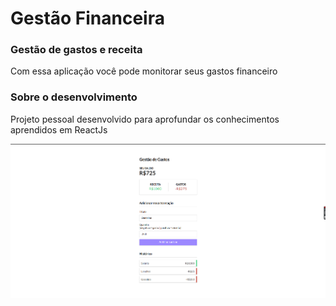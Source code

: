 # Gestão Financeira

### Gestão de gastos e receita

Com essa aplicação você pode monitorar seus gastos financeiro

### Sobre o desenvolvimento

Projeto pessoal desenvolvido para aprofundar os conhecimentos aprendidos em ReactJs

<img src='./ProjetoGestaoScreenShot.png'>
